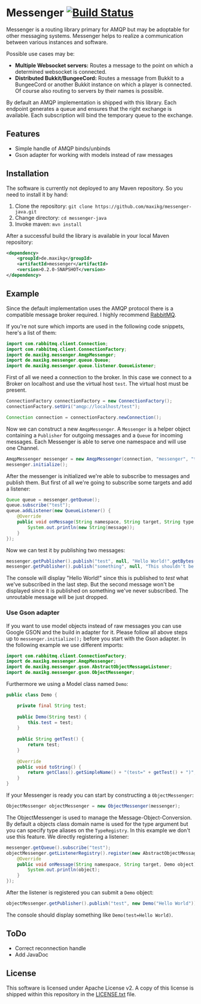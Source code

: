 # Messenger [![Build Status](https://travis-ci.org/maxikg/messenger-java.svg)](https://travis-ci.org/maxikg/messenger-java)

Messenger is a routing library primary for AMQP but may be adoptable for other messaging systems. Messenger helps to
realize a communication between various instances and software.

Possible use cases may be:

 * **Multiple Websocket servers:** Routes a message to the point on which a determined websocket is connected.
 * **Distributed Bukkit/BungeeCord:** Routes a message from Bukkit to a BungeeCord or another Bukkit instance on which
   a player is connected. Of course also routing to servers by their names is possible.

By default an AMQP implementation is shipped with this library. Each endpoint generates a queue and ensures that the
right exchange is available. Each subscription will bind the temporary queue to the exchange.

## Features

 * Simple handle of AMQP binds/unbinds
 * Gson adapter for working with models instead of raw messages

## Installation

The software is currently not deployed to any Maven repository. So you need to install it by hand:

 1. Clone the repository: `git clone https://github.com/maxikg/messenger-java.git`
 2. Change directory: `cd messenger-java`
 3. Invoke maven: `mvn install`

After a successful build the library is available in your local Maven repository:

```xml
<dependency>
    <groupId>de.maxikg</groupId>
    <artifactId>messenger</artifactId>
    <version>0.2.0-SNAPSHOT</version>
</dependency>
```

## Example

Since the default implementation uses the AMQP protocol there is a compatible message broker required. I highly
recommend [RabbitMQ](https://www.rabbitmq.com/).

If you're not sure which imports are used in the following code snippets, here's a list of them:

```java
import com.rabbitmq.client.Connection;
import com.rabbitmq.client.ConnectionFactory;
import de.maxikg.messenger.AmqpMessenger;
import de.maxikg.messenger.queue.Queue;
import de.maxikg.messenger.queue.listener.QueueListener;
```

First of all we need a connection to the broker. In this case we connect to a Broker on localhost and use the virtual
host `test`. The virtual host must be present.

```java
ConnectionFactory connectionFactory = new ConnectionFactory();
connectionFactory.setUri("amqp://localhost/test");

Connection connection = connectionFactory.newConnection();
```

Now we can construct a new `AmqpMessenger`. A `Messenger` is a helper object containing a `Publisher` for outgoing
messages and a `Queue` for incoming messages. Each Messenger is able to serve one namespace and will use one Channel.

```java
AmqpMessenger messenger = new AmqpMessenger(connection, "messenger", "test");
messenger.initialize();
```

After the messenger is initialized we're able to subscribe to messages and publish them. But first of all we're going
to subscribe some targets and add a listener:

```java
Queue queue = messenger.getQueue();
queue.subscribe("test");
queue.addListener(new QueueListener() {
    @Override
    public void onMessage(String namespace, String target, String type, byte[] message) {
        System.out.println(new String(message));
    }
});
```

Now we can test it by publishing two messages:

```java
messenger.getPublisher().publish("test", null, "Hello World!".getBytes());
messenger.getPublisher().publish("something", null, "This shouldn't be displayed!".getBytes());
```

The console will display "Hello World!" since this is published to *test* what we've subscribed in the last step. But
the second message won't be displayed since it is published on something we've never subscribed. The unroutable message
will be just dropped.

### Use Gson adapter

If you want to use model objects instead of raw messages you can use Google GSON and the build in adapter for it.
Please follow all above steps up to `messenger.initialize();` before you start with the Gson adapter. In the following
example we use different imports:

```java
import com.rabbitmq.client.ConnectionFactory;
import de.maxikg.messenger.AmqpMessenger;
import de.maxikg.messenger.gson.AbstractObjectMessageListener;
import de.maxikg.messenger.gson.ObjectMessenger;
```

Furthermore we using a Model class named `Demo`:

```java
public class Demo {

    private final String test;
    
    public Demo(String test) {
        this.test = test;
    }
    
    public String getTest() {
        return test;
    }
    
    @Override
    public void toString() {
        return getClass().getSimpleName() + "(test=" + getTest() + ")";
    }
}
```

If your Messenger is ready you can start by constructing a `ObjectMessenger`:

```java
ObjectMessenger objectMessenger = new ObjectMessenger(messenger);
```

The ObjectMessenger is used to manage the Message-Object-Conversion. By default a objects class domain name is used for
the type argument but you can specify type aliases on the `TypeRegistry`. In this example we don't use this feature.
We directly registering a listener:

```java
messenger.getQueue().subscribe("test");
objectMessenger.getListenerRegistry().register(new AbstractObjectMessageListener<Demo>(Demo.class) {
    @Override
    public void onMessage(String namespace, String target, Demo object) {
        System.out.println(object);
    }
});
```

After the listener is registered you can submit a `Demo` object:

```java
objectMessenger.getPublisher().publish("test", new Demo("Hello World"));
```

The console should display something like `Demo(test=Hello World)`.

## ToDo

 * Correct reconnection handle
 * Add JavaDoc

## License

This software is licensed under Apache License v2. A copy of this license is shipped within this repository in the
[LICENSE.txt](/LICENSE.txt) file.
